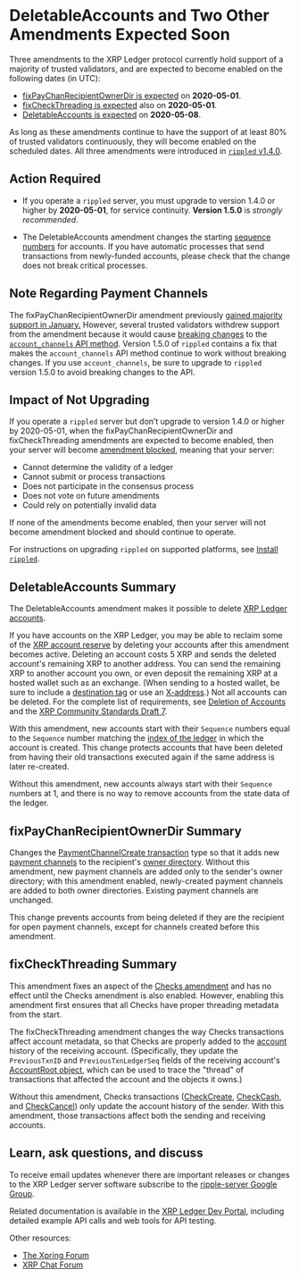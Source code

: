 # DeletableAccounts and Two Other Amendments Expected Soon

Three amendments to the XRP Ledger protocol currently hold support of a majority of trusted validators, and are expected to become enabled on the following dates (in UTC):

- [fixPayChanRecipientOwnerDir is expected](https://xrpcharts.ripple.com/#/transactions/2EBB6EC9C6A070EF665D482C2E725319DEB552D88B079227333A5BE452602C2A) on **2020-05-01**.
- [fixCheckThreading is expected](https://xrpcharts.ripple.com/#/transactions/413007375A2D1B213D477154375A6878AF58360E4190D339C8B43122CA366AA7) also on **2020-05-01**.
- [DeletableAccounts is expected](https://xrpcharts.ripple.com/#/transactions/592E5151BFAE5B544FF4213A4358D341EA6F394ECF738CBC740F555CEC5A6C70) on **2020-05-08**.

<!-- BREAK -->

As long as these amendments continue to have the support of at least 80% of trusted validators continuously, they will become enabled on the scheduled dates. All three amendments were introduced in [`rippled` v1.4.0](https://github.com/ripple/rippled/releases/tag/1.4.0).

## Action Required

- If you operate a `rippled` server, you must upgrade to version 1.4.0 or higher by **2020-05-01**, for service continuity. **Version 1.5.0** is _strongly recommended_.

- The DeletableAccounts amendment changes the starting [sequence numbers](https://xrpl.org/basic-data-types.html#account-sequence) for accounts. If you have automatic processes that send transactions from newly-funded accounts, please check that the change does not break critical processes.

## Note Regarding Payment Channels

The fixPayChanRecipientOwnerDir amendment previously [gained majority support in January.](https://xrpl.org/blog/2020/fixcheckthreading-fixpaychanrecipientownerdir-expected.html) However, several trusted validators withdrew support from the amendment because it would cause [breaking changes](https://xrpl.org/blog/2020/fixcheckthreading-fixpaychanrecipientownerdir-expected.html#action-required) to the [`account_channels` API method](https://xrpl.org/account_channels.html). Version 1.5.0 of `rippled` contains a fix that makes the `account_channels` API method continue to work without breaking changes. If you use `account_channels`, be sure to upgrade to `rippled` version 1.5.0 to avoid breaking changes to the API.

## Impact of Not Upgrading

If you operate a `rippled` server but don’t upgrade to version 1.4.0 or higher by 2020-05-01, when the fixPayChanRecipientOwnerDir and fixCheckThreading amendments are expected to become enabled, then your server will become [amendment blocked](https://xrpl.org/amendments.html#amendment-blocked), meaning that your server:

* Cannot determine the validity of a ledger
* Cannot submit or process transactions
* Does not participate in the consensus process
* Does not vote on future amendments
* Could rely on potentially invalid data

If none of the amendments become enabled, then your server will not become amendment blocked and should continue to operate.

For instructions on upgrading `rippled` on supported platforms, see [Install `rippled`](https://xrpl.org/install-rippled.html).


## DeletableAccounts Summary

The DeletableAccounts amendment makes it possible to delete [XRP Ledger accounts](https://xrpl.org/accounts.html).

If you have accounts on the XRP Ledger, you may be able to reclaim some of the [XRP account reserve](https://xrpl.org/reserves.html) by deleting your accounts after this amendment becomes active. Deleting an account costs 5 XRP and sends the deleted account's remaining XRP to another address. You can send the remaining XRP to another account you own, or even deposit the remaining XRP at a hosted wallet such as an exchange. (When sending to a hosted wallet, be sure to include a [destination tag](https://xrpl.org/source-and-destination-tags.html) or use an [X-address](https://xrpaddress.info/).) Not all accounts can be deleted. For the complete list of requirements, see [Deletion of Accounts](https://xrpl.org/accounts.html#deletion-of-accounts) and the [XRP Community Standards Draft 7](https://github.com/xrp-community/standards-drafts/issues/8).

With this amendment, new accounts start with their `Sequence` numbers equal to the `Sequence` number matching the [index of the ledger](https://xrpl.org/basic-data-types.html#ledger-index) in which the account is created. This change protects accounts that have been deleted from having their old transactions executed again if the same address is later re-created.

Without this amendment, new accounts always start with their `Sequence` numbers at 1, and there is no way to remove accounts from the state data of the ledger.


## fixPayChanRecipientOwnerDir Summary

Changes the [PaymentChannelCreate transaction](https://xrpl.org/paymentchannelcreate.html) type so that it adds new [payment channels](https://xrpl.org/payment-channels.html) to the recipient's [owner directory](https://xrpl.org/directorynode.html). Without this amendment, new payment channels are added only to the sender's owner directory; with this amendment enabled, newly-created payment channels are added to both owner directories. Existing payment channels are unchanged.

This change prevents accounts from being deleted if they are the recipient for open payment channels, except for channels created before this amendment.


## fixCheckThreading Summary

This amendment fixes an aspect of the [Checks amendment](https://xrpl.org/known-amendments.html#checks) and has no effect until the Checks amendment is also enabled. However, enabling this amendment first ensures that all Checks have proper threading metadata from the start.

The fixCheckThreading amendment changes the way Checks transactions affect account metadata, so that Checks are properly added to the [account](https://xrpl.org/accounts.html) history of the receiving account. (Specifically, they update the `PreviousTxnID` and `PreviousTxnLedgerSeq` fields of the receiving account's [AccountRoot object](https://xrpl.org/accountroot.html), which can be used to trace the "thread" of transactions that affected the account and the objects it owns.)

Without this amendment, Checks transactions ([CheckCreate](https://xrpl.org/checkcreate.html), [CheckCash](https://xrpl.org/checkcash.html), and [CheckCancel](https://xrpl.org/checkcancel.html)) only update the account history of the sender. With this amendment, those transactions affect both the sending and receiving accounts.


## Learn, ask questions, and discuss

To receive email updates whenever there are important releases or changes to the XRP Ledger server software subscribe to the [ripple-server Google Group](https://groups.google.com/forum/#!forum/ripple-server).

Related documentation is available in the [XRP Ledger Dev Portal](https://xrpl.org/), including detailed example API calls and web tools for API testing.

Other resources:

* [The Xpring Forum](https://forum.xpring.io/)
* [XRP Chat Forum](http://www.xrpchat.com/)